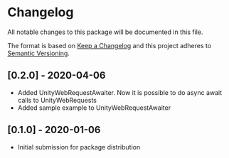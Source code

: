 # Changelog
All notable changes to this package will be documented in this file.

The format is based on [Keep a Changelog](http://keepachangelog.com/en/1.0.0/)
and this project adheres to [Semantic Versioning](http://semver.org/spec/v2.0.0.html).

## [0.2.0] - 2020-04-06

- Added UnityWebRequestAwaiter. Now it is possible to do async await calls to UnityWebRequests
- Added sample example to UnityWebRequestAwaiter

## [0.1.0] - 2020-01-06

- Initial submission for package distribution
